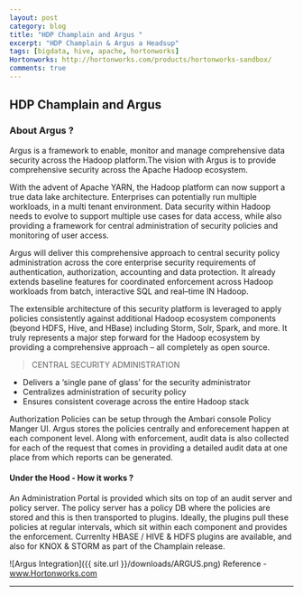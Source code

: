 ```yaml
---
layout: post
category: blog
title: "HDP Champlain and Argus "
excerpt: "HDP Champlain & Argus a Headsup"
tags: [bigdata, hive, apache, hortonworks]
Hortonworks: http://hortonworks.com/products/hortonworks-sandbox/
comments: true
---
```


## HDP Champlain and Argus 

### About Argus ? 
Argus is a framework to enable, monitor and manage comprehensive data security across the Hadoop platform.The vision with Argus is to provide comprehensive security across the Apache Hadoop ecosystem. 

With the advent of  Apache YARN, the Hadoop platform can now support a true data lake architecture. Enterprises can potentially run multiple workloads, in a multi tenant environment. Data security within Hadoop needs to evolve to support multiple use cases for data access, while also providing a framework for central administration of security policies and monitoring of user access.

Argus will deliver this comprehensive approach to central security policy administration across the core enterprise security requirements of authentication, authorization, accounting and data protection. It already extends baseline features for coordinated enforcement across Hadoop workloads from batch, interactive SQL and real–time IN Hadoop. 

The extensible architecture of this security platform is leveraged to apply policies consistently against additional Hadoop ecosystem components (beyond HDFS, Hive, and HBase) including Storm, Solr, Spark, and more. It truly represents a major step forward for the Hadoop ecosystem by providing a comprehensive approach – all completely as open source.

 >CENTRAL SECURITY ADMINISTRATION

- Delivers a ‘single pane of glass’ for the security administrator
- Centralizes administration of security policy
- Ensures consistent coverage across the entire Hadoop stack

Authorization Policies can be setup through the Ambari console Policy Manger UI. Argus stores the policies centrally and enforecement happen at each component level. Along with enforcement, audit data is also collected for each of the request that comes in providing a detailed audit data at one place from which reports can be generated.

#### Under the Hood - How it works ?
An Administration Portal is provided which sits on top of an audit server and policy server. The policy server has a policy DB where the policies are stored and this is then transported to plugins. Ideally, the plugins pull these policies at regular intervals, which sit within each component and provides the enforcement. Currenlty HBASE / HIVE & HDFS plugins are available, and also for KNOX & STORM as part of the Champlain release.

![Argus Integration]({{ site.url }}/downloads/ARGUS.png)
Reference - www.Hortonworks.com

***









